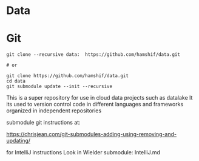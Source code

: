 Data
==

Git
=
```
git clone --recursive data:  https://github.com/hamshif/data.git

# or

git clone https://github.com/hamshif/data.git
cd data
git submodule update --init --recursive
```


This is a super repository for use in cloud data projects such as datalake
It its used to version control code in different languages and frameworks organized in independent repositories

submodule git instructions at:

https://chrisjean.com/git-submodules-adding-using-removing-and-updating/

for IntelliJ instructions Look in Wielder submodule: IntelliJ.md

